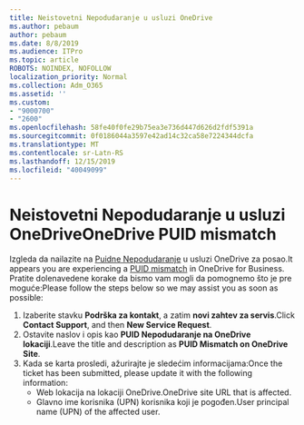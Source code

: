 ```yaml
---
title: Neistovetni Nepodudaranje u usluzi OneDrive
ms.author: pebaum
author: pebaum
ms.date: 8/8/2019
ms.audience: ITPro
ms.topic: article
ROBOTS: NOINDEX, NOFOLLOW
localization_priority: Normal
ms.collection: Adm_O365
ms.assetid: ''
ms.custom:
- "9000700"
- "2600"
ms.openlocfilehash: 58fe40f0fe29b75ea3e736d447d626d2fdf5391a
ms.sourcegitcommit: 0f0186044a3597e42ad14c32ca58e7224344dcfa
ms.translationtype: MT
ms.contentlocale: sr-Latn-RS
ms.lasthandoff: 12/15/2019
ms.locfileid: "40049099"
---
```

# <a name="onedrive-puid-mismatch"></a><span data-ttu-id="7bf66-102">Neistovetni Nepodudaranje u usluzi OneDrive</span><span class="sxs-lookup"><span data-stu-id="7bf66-102">OneDrive PUID mismatch</span></span>
<span data-ttu-id="7bf66-103">Izgleda da nailazite na [Puidne Nepodudaranje](https://docs.microsoft.com/sharepoint/support/administration/access-denied-or-need-permission-error-sharepoint-online-or-onedrive-for-business#when-accessing-a-onedrive-site) u usluzi OneDrive za posao.</span><span class="sxs-lookup"><span data-stu-id="7bf66-103">It appears you are experiencing a [PUID mismatch](https://docs.microsoft.com/sharepoint/support/administration/access-denied-or-need-permission-error-sharepoint-online-or-onedrive-for-business#when-accessing-a-onedrive-site) in OneDrive for Business.</span></span> <span data-ttu-id="7bf66-104">Pratite dolenavedene korake da bismo vam mogli da pomognemo što je pre moguće:</span><span class="sxs-lookup"><span data-stu-id="7bf66-104">Please follow the steps below so we may assist you as soon as possible:</span></span>

1. <span data-ttu-id="7bf66-105">Izaberite stavku **Podrška za kontakt**, a zatim **novi zahtev za servis**.</span><span class="sxs-lookup"><span data-stu-id="7bf66-105">Click **Contact Support**, and then **New Service Request**.</span></span>
2. <span data-ttu-id="7bf66-106">Ostavite naslov i opis kao **PUID Nepodudaranje na OneDrive lokaciji**.</span><span class="sxs-lookup"><span data-stu-id="7bf66-106">Leave the title and description as **PUID Mismatch on OneDrive Site**.</span></span>
3. <span data-ttu-id="7bf66-107">Kada se karta prosledi, ažurirajte je sledećim informacijama:</span><span class="sxs-lookup"><span data-stu-id="7bf66-107">Once the ticket has been submitted, please update it with the following information:</span></span>
    - <span data-ttu-id="7bf66-108">Web lokacija na lokaciji OneDrive.</span><span class="sxs-lookup"><span data-stu-id="7bf66-108">OneDrive site URL that is affected.</span></span>
    - <span data-ttu-id="7bf66-109">Glavno ime korisnika (UPN) korisnika koji je pogođen.</span><span class="sxs-lookup"><span data-stu-id="7bf66-109">User principal name (UPN) of the affected user.</span></span>



